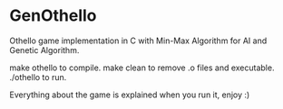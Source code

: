 # GenOthello
Othello game implementation in C with Min-Max Algorithm for AI and Genetic Algorithm.


make othello to compile.
make clean to remove .o files and executable.
./othello to run.

Everything about the game is explained when you run it, enjoy :)
